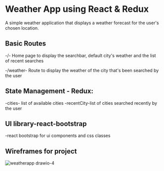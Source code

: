 
# Weather App using React & Redux

A simple weather application that displays a weather forecast for the user's chosen location. 


## Basic Routes
-/- Home page to display the searchbar, default city's weather and the list of recent searches

-/weather- Route to display the weather of the city that's been searched by the user

## State Management - Redux:
-cities- list of available cities
-recentCity-list of cities searched recently by the user
## UI library-react-bootstrap
-react bootstrap for ui components and css classes
## Wireframes for project
![weatherapp drawio-4](https://user-images.githubusercontent.com/96693728/209861918-ecb2030f-324d-4e47-95a7-51213f17a975.svg)
